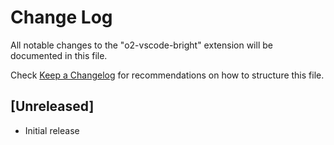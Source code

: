 # Change Log
All notable changes to the "o2-vscode-bright" extension will be documented in this file.

Check [Keep a Changelog](http://keepachangelog.com/) for recommendations on how to structure this file.

## [Unreleased]
- Initial release
